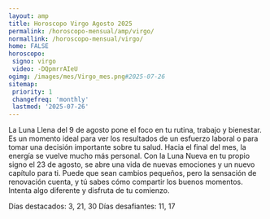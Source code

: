 ```yaml
---
layout: amp
title: Horoscopo Virgo Agosto 2025 
permalink: /horoscopo-mensual/amp/virgo/
normallink: /horoscopo-mensual/virgo/
home: FALSE
horoscopo:
 signo: virgo
 video: -DQpmrrAIeU
ogimg: /images/mes/Virgo_mes.png#2025-07-26
sitemap:
 priority: 1
 changefreq: 'monthly'
 lastmod: '2025-07-26'
---
```



La Luna Llena del 9 de agosto pone el foco en tu rutina, trabajo y bienestar. Es un momento ideal para ver los resultados de un esfuerzo laboral o para tomar una decisión importante sobre tu salud. Hacia el final del mes, la energía se vuelve mucho más personal. Con la Luna Nueva en tu propio signo el 23 de agosto, se abre una vida de nuevas emociones y un nuevo capítulo para ti. Puede que sean cambios pequeños, pero la sensación de renovación cuenta, y tú sabes cómo compartir los buenos momentos. Intenta algo diferente y disfruta de tu comienzo.

Días destacados: 3, 21, 30
Días desafiantes: 11, 17